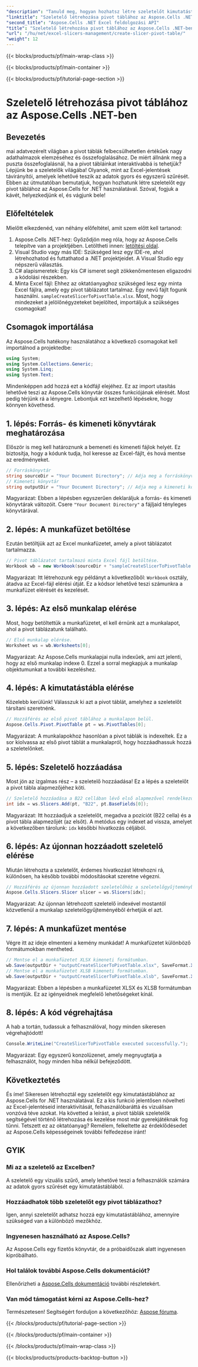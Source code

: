 ```yaml
---
"description": "Tanuld meg, hogyan hozhatsz létre szeletelőt kimutatástáblákhoz az Aspose.Cells .NET-ben lépésről lépésre bemutató útmutatónkkal. Javítsd Excel-jelentéseidet."
"linktitle": "Szeletelő létrehozása pivot táblához az Aspose.Cells .NET-ben"
"second_title": "Aspose.Cells .NET Excel feldolgozási API"
"title": "Szeletelő létrehozása pivot táblához az Aspose.Cells .NET-ben"
"url": "/hu/net/excel-slicers-management/create-slicer-pivot-table/"
"weight": 12
---
```


{{< blocks/products/pf/main-wrap-class >}}

{{< blocks/products/pf/main-container >}}

{{< blocks/products/pf/tutorial-page-section >}}

# Szeletelő létrehozása pivot táblához az Aspose.Cells .NET-ben

## Bevezetés
mai adatvezérelt világban a pivot táblák felbecsülhetetlen értékűek nagy adathalmazok elemzéséhez és összefoglalásához. De miért állnánk meg a puszta összefoglalásnál, ha a pivot tábláinkat interaktívabbá is tehetjük? Lépjünk be a szeletelők világába! Olyanok, mint az Excel-jelentések távirányítói, amelyek lehetővé teszik az adatok gyors és egyszerű szűrését. Ebben az útmutatóban bemutatjuk, hogyan hozhatunk létre szeletelőt egy pivot táblához az Aspose.Cells for .NET használatával. Szóval, fogjuk a kávét, helyezkedjünk el, és vágjunk bele!
## Előfeltételek
Mielőtt elkezdenéd, van néhány előfeltétel, amit szem előtt kell tartanod:
1. Aspose.Cells .NET-hez: Győződjön meg róla, hogy az Aspose.Cells telepítve van a projektjében. Letöltheti innen: [letöltési oldal](https://releases.aspose.com/cells/net/).
2. Visual Studio vagy más IDE: Szükséged lesz egy IDE-re, ahol létrehozhatod és futtathatod a .NET projektjeidet. A Visual Studio egy népszerű választás.
3. C# alapismeretek: Egy kis C# ismeret segít zökkenőmentesen eligazodni a kódolási részekben.
4. Minta Excel fájl: Ehhez az oktatóanyaghoz szükséged lesz egy minta Excel fájlra, amely egy pivot táblázatot tartalmaz. Egy nevű fájlt fogunk használni. `sampleCreateSlicerToPivotTable.xlsx`.
Most, hogy mindezeket a jelölőnégyzeteket bejelölted, importáljuk a szükséges csomagokat!
## Csomagok importálása
Az Aspose.Cells hatékony használatához a következő csomagokat kell importálnod a projektedbe:
```csharp
using System;
using System.Collections.Generic;
using System.Linq;
using System.Text;
```
Mindenképpen add hozzá ezt a kódfájl elejéhez. Ez az import utasítás lehetővé teszi az Aspose.Cells könyvtár összes funkciójának elérését.
Most pedig térjünk rá a lényegre. Lebontjuk ezt kezelhető lépésekre, hogy könnyen követhesd. 
## 1. lépés: Forrás- és kimeneti könyvtárak meghatározása
Először is meg kell határoznunk a bemeneti és kimeneti fájlok helyét. Ez biztosítja, hogy a kódunk tudja, hol keresse az Excel-fájlt, és hová mentse az eredményeket.
```csharp
// Forráskönyvtár
string sourceDir = "Your Document Directory"; // Adja meg a forráskönyvtár elérési útját
// Kimeneti könyvtár
string outputDir = "Your Document Directory"; // Adja meg a kimeneti könyvtár elérési útját
```
Magyarázat: Ebben a lépésben egyszerűen deklaráljuk a forrás- és kimeneti könyvtárak változóit. Csere `"Your Document Directory"` a fájljaid tényleges könyvtárával.
## 2. lépés: A munkafüzet betöltése
Ezután betöltjük azt az Excel munkafüzetet, amely a pivot táblázatot tartalmazza. 
```csharp
// Pivot táblázatot tartalmazó minta Excel fájl betöltése.
Workbook wb = new Workbook(sourceDir + "sampleCreateSlicerToPivotTable.xlsx");
```
Magyarázat: Itt létrehozunk egy példányt a következőből: `Workbook` osztály, átadva az Excel-fájl elérési útját. Ez a kódsor lehetővé teszi számunkra a munkafüzet elérését és kezelését.
## 3. lépés: Az első munkalap elérése
Most, hogy betöltettük a munkafüzetet, el kell érnünk azt a munkalapot, ahol a pivot táblázatunk található.
```csharp
// Első munkalap elérése.
Worksheet ws = wb.Worksheets[0];
```
Magyarázat: Az Aspose.Cells munkalapjai nulla indexűek, ami azt jelenti, hogy az első munkalap indexe 0. Ezzel a sorral megkapjuk a munkalap objektumunkat a további kezeléshez.
## 4. lépés: A kimutatástábla elérése
Közelebb kerülünk! Válasszuk ki azt a pivot táblát, amelyhez a szeletelőt társítani szeretnénk.
```csharp
// Hozzáférés az első pivot táblához a munkalapon belül.
Aspose.Cells.Pivot.PivotTable pt = ws.PivotTables[0];
```
Magyarázat: A munkalapokhoz hasonlóan a pivot táblák is indexeltek. Ez a sor kiolvassa az első pivot táblát a munkalapról, hogy hozzáadhassuk hozzá a szeletelőnket.
## 5. lépés: Szeletelő hozzáadása
Most jön az izgalmas rész – a szeletelő hozzáadása! Ez a lépés a szeletelőt a pivot tábla alapmezőjéhez köti.
```csharp
// Szeletelő hozzáadása a B22 cellában lévő első alapmezővel rendelkező kimutatástáblához.
int idx = ws.Slicers.Add(pt, "B22", pt.BaseFields[0]);
```
Magyarázat: Itt hozzáadjuk a szeletelőt, megadva a pozíciót (B22 cella) és a pivot tábla alapmezőjét (az elsőt). A metódus egy indexet ad vissza, amelyet a következőben tárolunk: `idx` későbbi hivatkozás céljából.
## 6. lépés: Az újonnan hozzáadott szeletelő elérése
Miután létrehozta a szeletelőt, érdemes hivatkozást létrehozni rá, különösen, ha később további módosításokat szeretne végezni.
```csharp
// Hozzáférés az újonnan hozzáadott szeletelőhöz a szeletelőgyűjteményből.
Aspose.Cells.Slicers.Slicer slicer = ws.Slicers[idx];
```
Magyarázat: Az újonnan létrehozott szeletelő indexével mostantól közvetlenül a munkalap szeletelőgyűjteményéből érhetjük el azt.
## 7. lépés: A munkafüzet mentése
Végre itt az ideje elmenteni a kemény munkádat! A munkafüzetet különböző formátumokban mentheted.
```csharp
// Mentse el a munkafüzetet XLSX kimeneti formátumban.
wb.Save(outputDir + "outputCreateSlicerToPivotTable.xlsx", SaveFormat.Xlsx);
// Mentse el a munkafüzetet XLSB kimeneti formátumban.
wb.Save(outputDir + "outputCreateSlicerToPivotTable.xlsb", SaveFormat.Xlsb);
```
Magyarázat: Ebben a lépésben a munkafüzetet XLSX és XLSB formátumban is mentjük. Ez az igényeidnek megfelelő lehetőségeket kínál.
## 8. lépés: A kód végrehajtása
A hab a tortán, tudassuk a felhasználóval, hogy minden sikeresen végrehajtódott!
```csharp
Console.WriteLine("CreateSlicerToPivotTable executed successfully.");
```
Magyarázat: Egy egyszerű konzolüzenet, amely megnyugtatja a felhasználót, hogy minden hiba nélkül befejeződött.
## Következtetés
És íme! Sikeresen létrehoztál egy szeletelőt egy kimutatástáblához az Aspose.Cells for .NET használatával. Ez a kis funkció jelentősen növelheti az Excel-jelentéseid interaktivitását, felhasználóbaráttá és vizuálisan vonzóvá téve azokat.
Ha követted a leírást, a pivot táblák szeletelők segítségével történő létrehozása és kezelése most már gyerekjátéknak fog tűnni. Tetszett ez az oktatóanyag? Remélem, felkeltette az érdeklődésedet az Aspose.Cells képességeinek további felfedezése iránt!
## GYIK
### Mi az a szeletelő az Excelben?
A szeletelő egy vizuális szűrő, amely lehetővé teszi a felhasználók számára az adatok gyors szűrését egy kimutatástáblából.
### Hozzáadhatok több szeletelőt egy pivot táblázathoz?
Igen, annyi szeletelőt adhatsz hozzá egy kimutatástáblához, amennyire szükséged van a különböző mezőkhöz.
### Ingyenesen használható az Aspose.Cells?
Az Aspose.Cells egy fizetős könyvtár, de a próbaidőszak alatt ingyenesen kipróbálható.
### Hol találok további Aspose.Cells dokumentációt?
Ellenőrizheti a [Aspose.Cells dokumentáció](https://reference.aspose.com/cells/net/) további részletekért.
### Van mód támogatást kérni az Aspose.Cells-hez?
Természetesen! Segítségért forduljon a következőhöz: [Aspose fóruma](https://forum.aspose.com/c/cells/9).

{{< /blocks/products/pf/tutorial-page-section >}}

{{< /blocks/products/pf/main-container >}}

{{< /blocks/products/pf/main-wrap-class >}}

{{< blocks/products/products-backtop-button >}}